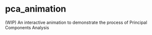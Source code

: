 # pca_animation
(WIP) An interactive animation to demonstrate the process of Principal Components Analysis
